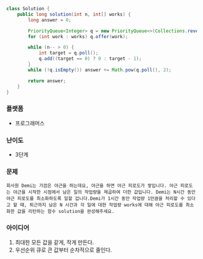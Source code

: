 
```java
class Solution {
    public long solution(int n, int[] works) {
        long answer = 0;

        PriorityQueue<Integer> q = new PriorityQueue<>(Collections.reverseOrder());
        for (int work : works) q.offer(work);

        while (n-- > 0) {
            int target = q.poll();
            q.add((target == 0) ? 0 : target - 1);
        }
        while (!q.isEmpty()) answer += Math.pow(q.poll(), 2);

        return answer;
    }
}
```

### 플랫폼
- 프로그래머스

### 난이도
- 3단계

### 문제
```
회사원 Demi는 가끔은 야근을 하는데요, 야근을 하면 야근 피로도가 쌓입니다. 야근 피로도는 야근을 시작한 시점에서 남은 일의 작업량을 제곱하여 더한 값입니다. Demi는 N시간 동안 야근 피로도를 최소화하도록 일할 겁니다.Demi가 1시간 동안 작업량 1만큼을 처리할 수 있다고 할 때, 퇴근까지 남은 N 시간과 각 일에 대한 작업량 works에 대해 야근 피로도를 최소화한 값을 리턴하는 함수 solution을 완성해주세요.
```

### 아이디어
1. 최대한 모든 값을 같게, 작게 만든다.
2. 우선순위 큐로 큰 값부터 순차적으로 줄인다.
